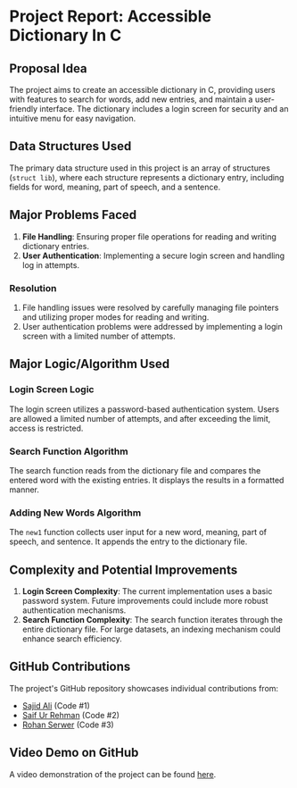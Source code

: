# Project Report: Accessible Dictionary In C

## Proposal Idea

The project aims to create an accessible dictionary in C, providing users with features to search for words, add new entries, and maintain a user-friendly interface. The dictionary includes a login screen for security and an intuitive menu for easy navigation.

## Data Structures Used

The primary data structure used in this project is an array of structures (`struct lib`), where each structure represents a dictionary entry, including fields for word, meaning, part of speech, and a sentence.

## Major Problems Faced

1. **File Handling**: Ensuring proper file operations for reading and writing dictionary entries.
2. **User Authentication**: Implementing a secure login screen and handling log in attempts.

### Resolution

1. File handling issues were resolved by carefully managing file pointers and utilizing proper modes for reading and writing.
2. User authentication problems were addressed by implementing a login screen with a limited number of attempts.

## Major Logic/Algorithm Used

### Login Screen Logic

The login screen utilizes a password-based authentication system. Users are allowed a limited number of attempts, and after exceeding the limit, access is restricted.

### Search Function Algorithm

The search function reads from the dictionary file and compares the entered word with the existing entries. It displays the results in a formatted manner.

### Adding New Words Algorithm

The `new1` function collects user input for a new word, meaning, part of speech, and sentence. It appends the entry to the dictionary file.

## Complexity and Potential Improvements

1. **Login Screen Complexity**: The current implementation uses a basic password system. Future improvements could include more robust authentication mechanisms.
2. **Search Function Complexity**: The search function iterates through the entire dictionary file. For large datasets, an indexing mechanism could enhance search efficiency.

## GitHub Contributions

The project's GitHub repository showcases individual contributions from:
- [Sajid Ali](https://github.com/NUCES-Khi/pfproject-team-bombastic/blob/main/Final%20Project/Parts/Code%231.c) (Code #1)
- [Saif Ur Rehman](https://github.com/NUCES-Khi/pfproject-team-bombastic/blob/main/Final%20Project/Parts/Code%232.c) (Code #2)
- [Rohan Serwer](https://github.com/NUCES-Khi/pfproject-team-bombastic/blob/main/Final%20Project/Parts/Code%233.c) (Code #3)

## Video Demo on GitHub

A video demonstration of the project can be found [here](#).


